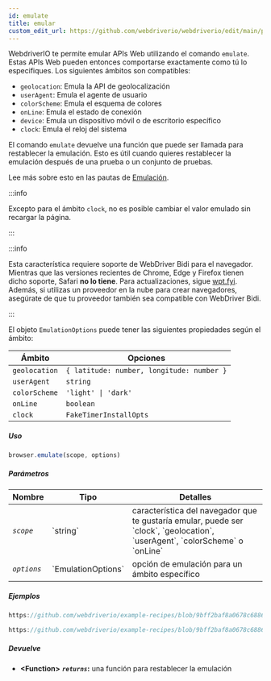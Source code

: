 ```yaml
---
id: emulate
title: emular
custom_edit_url: https://github.com/webdriverio/webdriverio/edit/main/packages/webdriverio/src/commands/browser/emulate.ts
---
```


WebdriverIO te permite emular APIs Web utilizando el comando `emulate`. Estas APIs Web pueden entonces 
comportarse exactamente como tú lo especifiques. Los siguientes ámbitos son compatibles:

- `geolocation`: Emula la API de geolocalización
- `userAgent`: Emula el agente de usuario
- `colorScheme`: Emula el esquema de colores
- `onLine`: Emula el estado de conexión
- `device`: Emula un dispositivo móvil o de escritorio específico
- `clock`: Emula el reloj del sistema

El comando `emulate` devuelve una función que puede ser llamada para restablecer la emulación. Esto es útil
cuando quieres restablecer la emulación después de una prueba o un conjunto de pruebas.

Lee más sobre esto en las pautas de [Emulación](/docs/emulation).

:::info

Excepto para el ámbito `clock`, no es posible cambiar el valor emulado sin recargar la página.

:::

:::info

Esta característica requiere soporte de WebDriver Bidi para el navegador. Mientras que las versiones recientes de Chrome, Edge
y Firefox tienen dicho soporte, Safari __no lo tiene__. Para actualizaciones, sigue [wpt.fyi](https://wpt.fyi/results/webdriver/tests/bidi/script/add_preload_script/add_preload_script.py?label=experimental&label=master&aligned).
Además, si utilizas un proveedor en la nube para crear navegadores, asegúrate de que tu proveedor también sea compatible con WebDriver Bidi.

:::

El objeto `EmulationOptions` puede tener las siguientes propiedades según el ámbito:

| Ámbito        | Opciones                                         |
|---------------|--------------------------------------------------|
| `geolocation` | `{ latitude: number, longitude: number }`        |
| `userAgent`   | `string`                                         |
| `colorScheme` | `'light' \| 'dark'`                              |
| `onLine`      | `boolean`                                        |
| `clock`       | `FakeTimerInstallOpts`                           |

##### Uso

```js
browser.emulate(scope, options)
```

##### Parámetros

<table>
  <thead>
    <tr>
      <th>Nombre</th><th>Tipo</th><th>Detalles</th>
    </tr>
  </thead>
  <tbody>
    <tr>
      <td><code><var>scope</var></code></td>
      <td>`string`</td>
      <td>característica del navegador que te gustaría emular, puede ser `clock`, `geolocation`, `userAgent`, `colorScheme` o `onLine`</td>
    </tr>
    <tr>
      <td><code><var>options</var></code></td>
      <td>`EmulationOptions`</td>
      <td>opción de emulación para un ámbito específico</td>
    </tr>
  </tbody>
</table>

##### Ejemplos

```js reference title="example.js" useHTTPS
https://github.com/webdriverio/example-recipes/blob/9bff2baf8a0678c6886f8591d9fc8dea201895d3/emulate/example.js#L4-L18
```

```js reference title="example.js" useHTTPS
https://github.com/webdriverio/example-recipes/blob/9bff2baf8a0678c6886f8591d9fc8dea201895d3/emulate/example.js#L20-L36
```

##### Devuelve

- **&lt;Function&gt;**
            **<code><var>returns</var></code>:**   una función para restablecer la emulación